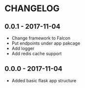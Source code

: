 # CHANGELOG

## 0.0.1 - 2017-11-04
* Change framework to Falcon
* Put endpoints under app pakcage
* Add logger
* Add redis cache support

## 0.0.0 - 2017-11-04
* Added basic flask app structure
